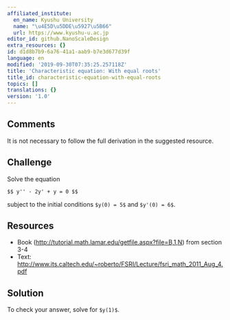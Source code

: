 ```yaml
---
affiliated_institute:
  en_name: Kyushu University
  name: "\u4E5D\u5DDE\u5927\u5B66"
  url: https://www.kyushu-u.ac.jp
editor_id: github.NanoScaleDesign
extra_resources: {}
id: d1d8b7b9-6a76-41a1-aab9-b7e3d677d39f
language: en
modified: '2019-09-30T07:35:25.257118Z'
title: 'Characteristic equation: With equal roots'
title_id: characteristic-equation-with-equal-roots
topics: []
translations: {}
version: '1.0'
---
```


## Comments

It is not necessary to follow the full derivation in the suggested resource.

## Challenge

Solve the equation

`$$ y'' - 2y' + y = 0 $$`

subject to the initial conditions `$y(0) = 5$` and `$y'(0) = 6$`.

## Resources

- Book (http://tutorial.math.lamar.edu/getfile.aspx?file=B,1,N) from section 3-4
- Text: http://www.its.caltech.edu/~roberto/FSRI/Lecture/fsri_math_2011_Aug_4.pdf

## Solution

To check your answer, solve for `$y(1)$`.
